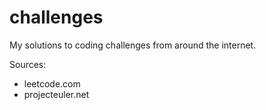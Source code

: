 # challenges
My solutions to coding challenges from around the internet.

Sources: 
- leetcode.com
- projecteuler.net
